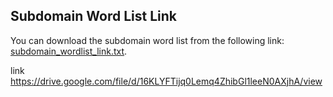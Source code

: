 
## Subdomain Word List Link

You can download the subdomain word list from the following link: [subdomain_wordlist_link.txt](https://drive.google.com/file/d/16KLYFTijq0Lemq4ZhibGl1leeN0AXjhA/view).



link  https://drive.google.com/file/d/16KLYFTijq0Lemq4ZhibGl1leeN0AXjhA/view
